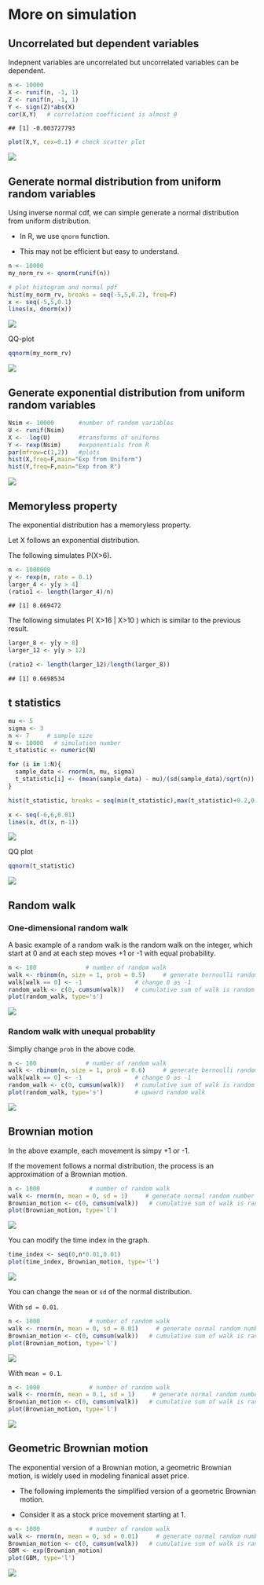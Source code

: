 More on simulation
================

Uncorrelated but dependent variables
------------------------------------

Indepnent variables are uncorrelated but uncorrelated variables can be dependent.

``` r
n <- 10000
X <- runif(n, -1, 1)
Z <- runif(n, -1, 1)
Y <- sign(Z)*abs(X)
cor(X,Y)   # correlation coefficient is almost 0
```

    ## [1] -0.003727793

``` r
plot(X,Y, cex=0.1) # check scatter plot
```

![](11.More_on_simulation_files/figure-markdown_github/unnamed-chunk-2-1.png)

Generate normal distribution from uniform random variables
----------------------------------------------------------

Using inverse normal cdf, we can simple generate a normal distribution from uniform distribution.

-   In R, we use `qnorm` function.

-   This may not be efficient but easy to understand.

``` r
n <- 10000
my_norm_rv <- qnorm(runif(n))

# plot histogram and normal pdf
hist(my_norm_rv, breaks = seq(-5,5,0.2), freq=F)
x <- seq(-5,5,0.1)
lines(x, dnorm(x))
```

![](11.More_on_simulation_files/figure-markdown_github/unnamed-chunk-3-1.png)

QQ-plot

``` r
qqnorm(my_norm_rv)
```

![](11.More_on_simulation_files/figure-markdown_github/unnamed-chunk-4-1.png)

Generate exponential distribution from uniform random variables
---------------------------------------------------------------

``` r
Nsim <- 10000       #number of random variables
U <- runif(Nsim)
X <- -log(U)        #transforms of uniforms
Y <- rexp(Nsim)     #exponentials from R
par(mfrow=c(1,2))   #plots
hist(X,freq=F,main="Exp from Uniform")
hist(Y,freq=F,main="Exp from R")
```

![](11.More_on_simulation_files/figure-markdown_github/unnamed-chunk-5-1.png)

Memoryless property
-------------------

The exponential distribution has a memoryless property.

Let X follows an exponential distribution.

The following simulates P(X&gt;6).

``` r
n <- 1000000
y <- rexp(n, rate = 0.1)
larger_4 <- y[y > 4]
(ratio1 <- length(larger_4)/n)
```

    ## [1] 0.669472

The following simulates P( X&gt;16 | X&gt;10 ) which is similar to the previous result.

``` r
larger_8 <- y[y > 8]
larger_12 <- y[y > 12]

(ratio2 <- length(larger_12)/length(larger_8))
```

    ## [1] 0.6698534

t statistics
------------

``` r
mu <- 5
sigma <- 3
n <- 7     # sample size
N <- 10000   # simulation number
t_statistic <- numeric(N)

for (i in 1:N){
  sample_data <- rnorm(n, mu, sigma)
  t_statistic[i] <- (mean(sample_data) - mu)/(sd(sample_data)/sqrt(n))
}

hist(t_statistic, breaks = seq(min(t_statistic),max(t_statistic)+0.2,0.2), probability=T)

x <- seq(-6,6,0.01)
lines(x, dt(x, n-1))
```

![](11.More_on_simulation_files/figure-markdown_github/unnamed-chunk-8-1.png)

QQ plot

``` r
qqnorm(t_statistic)
```

![](11.More_on_simulation_files/figure-markdown_github/unnamed-chunk-9-1.png)

Random walk
-----------

### One-dimensional random walk

A basic example of a random walk is the random walk on the integer, which start at 0 and at each step moves +1 or -1 with equal probability.

``` r
n <- 100              # number of random walk
walk <- rbinom(n, size = 1, prob = 0.5)     # generate bernoulli random number
walk[walk == 0] <- -1               # change 0 as -1
random_walk <- c(0, cumsum(walk))   # cumulative sum of walk is random walk, starting at zero
plot(random_walk, type='s')
```

![](11.More_on_simulation_files/figure-markdown_github/unnamed-chunk-10-1.png)

### Random walk with unequal probablity

Simpliy change `prob` in the above code.

``` r
n <- 100              # number of random walk
walk <- rbinom(n, size = 1, prob = 0.6)     # generate bernoulli random number
walk[walk == 0] <- -1               # change 0 as -1
random_walk <- c(0, cumsum(walk))   # cumulative sum of walk is random walk, starting at zero
plot(random_walk, type='s')         # upward random walk
```

![](11.More_on_simulation_files/figure-markdown_github/unnamed-chunk-11-1.png)

Brownian motion
---------------

In the above example, each movement is simpy +1 or -1.

If the movement follows a normal distribution, the process is an approximation of a Brownian motion.

``` r
n <- 1000              # number of random walk
walk <- rnorm(n, mean = 0, sd = 1)     # generate normal random number
Brownian_motion <- c(0, cumsum(walk))   # cumulative sum of walk is random walk, starting at zero
plot(Brownian_motion, type='l')
```

![](11.More_on_simulation_files/figure-markdown_github/unnamed-chunk-12-1.png)

You can modify the time index in the graph.

``` r
time_index <- seq(0,n*0.01,0.01)
plot(time_index, Brownian_motion, type='l')
```

![](11.More_on_simulation_files/figure-markdown_github/unnamed-chunk-13-1.png)

You can change the `mean` or `sd` of the normal distribution.

With `sd = 0.01`.

``` r
n <- 1000              # number of random walk
walk <- rnorm(n, mean = 0, sd = 0.01)     # generate normal random number
Brownian_motion <- c(0, cumsum(walk))   # cumulative sum of walk is random walk, starting at zero
plot(Brownian_motion, type='l')
```

![](11.More_on_simulation_files/figure-markdown_github/unnamed-chunk-14-1.png)

With `mean = 0.1`.

``` r
n <- 1000              # number of random walk
walk <- rnorm(n, mean = 0.1, sd = 1)     # generate normal random number
Brownian_motion <- c(0, cumsum(walk))   # cumulative sum of walk is random walk, starting at zero
plot(Brownian_motion, type='l')
```

![](11.More_on_simulation_files/figure-markdown_github/unnamed-chunk-15-1.png)

Geometric Brownian motion
-------------------------

The exponential version of a Brownian motion, a geometric Brownian motion, is widely used in modeling finanical asset price.

-   The following implements the simplified version of a geometric Brownian motion.

-   Consider it as a stock price movement starting at 1.

``` r
n <- 1000              # number of random walk
walk <- rnorm(n, mean = 0, sd = 0.01)     # generate normal random number
Brownian_motion <- c(0, cumsum(walk))   # cumulative sum of walk is random walk, starting at zero
GBM <- exp(Brownian_motion)
plot(GBM, type='l')
```

![](11.More_on_simulation_files/figure-markdown_github/unnamed-chunk-16-1.png)
